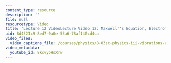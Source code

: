 ```yaml
---
content_type: resource
description: ''
file: null
resourcetype: Video
title: 'Lecture 12 VideoLecture Video 12: Maxwell''s Equation, Electromagnetic Waves'
uid: 8d4521c9-8ed7-0a0e-53a6-78af140cd4ca
video_files:
  video_captions_file: /courses/physics/8-03sc-physics-iii-vibrations-and-waves-fall-2016/resource-index/lecture-12-video/8kcvyoHsXrw.vtt
video_metadata:
  youtube_id: 8kcvyoHsXrw
---
```

